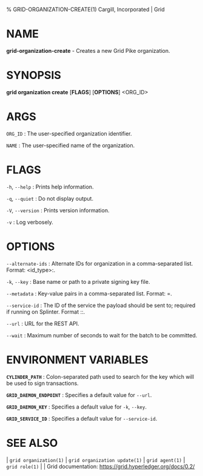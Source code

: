 % GRID-ORGANIZATION-CREATE(1) Cargill, Incorporated | Grid
<!--
  Copyright 2021 Cargill Incorporated
  Licensed under Creative Commons Attribution 4.0 International License
  https://creativecommons.org/licenses/by/4.0/
-->

NAME
====

**grid-organization-create** - Creates a new Grid Pike organization.

SYNOPSIS
========

**grid organization create** \[**FLAGS**\] \[**OPTIONS**\] <ORG_ID> <NAME>

ARGS
====

`ORG_ID`
: The user-specified organization identifier.

`NAME`
: The user-specified name of the organization.

FLAGS
=====

`-h`, `--help`
: Prints help information.

`-q`, `--quiet`
: Do not display output.

`-V`, `--version`
: Prints version information.

`-v`
: Log verbosely.

OPTIONS
=======

`--alternate-ids`
: Alternate IDs for organization in a comma-separated list. 
  Format: <id_type>:<id>.

`-k`, `--key`
: Base name or path to a private signing key file.

`--metadata`
: Key-value pairs in a comma-separated list.
  Format: <key>=<value>.

`--service-id`
: The ID of the service the payload should be sent to; required if running on
  Splinter. Format <circuit-id>::<service-id>.

`--url`
: URL for the REST API.

`--wait`
: Maximum number of seconds to wait for the batch to be committed.

ENVIRONMENT VARIABLES
=====================

**`CYLINDER_PATH`**
: Colon-separated path used to search for the key which will be used
  to sign transactions.

**`GRID_DAEMON_ENDPOINT`**
: Specifies a default value for `--url`.

**`GRID_DAEMON_KEY`**
: Specifies a default value for  `-k`, `--key`.

**`GRID_SERVICE_ID`**
: Specifies a default value for `--service-id`.

SEE ALSO
========
| `grid organization(1)`
| `grid organization update(1)`
| `grid agent(1)`
| `grid role(1)`
|
| Grid documentation: https://grid.hyperledger.org/docs/0.2/

